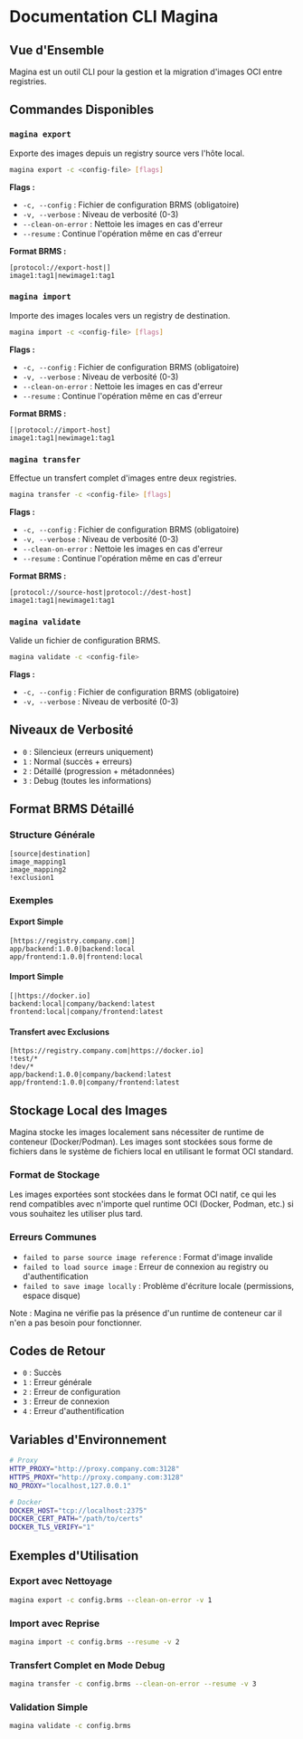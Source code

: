 # Documentation CLI Magina

## Vue d'Ensemble

Magina est un outil CLI pour la gestion et la migration d'images OCI entre registries.

## Commandes Disponibles

### `magina export`

Exporte des images depuis un registry source vers l'hôte local.

```bash
magina export -c <config-file> [flags]
```

**Flags :**
- `-c, --config` : Fichier de configuration BRMS (obligatoire)
- `-v, --verbose` : Niveau de verbosité (0-3)
- `--clean-on-error` : Nettoie les images en cas d'erreur
- `--resume` : Continue l'opération même en cas d'erreur

**Format BRMS :**
```brms
[protocol://export-host|]
image1:tag1|newimage1:tag1
```

### `magina import`

Importe des images locales vers un registry de destination.

```bash
magina import -c <config-file> [flags]
```

**Flags :**
- `-c, --config` : Fichier de configuration BRMS (obligatoire)
- `-v, --verbose` : Niveau de verbosité (0-3)
- `--clean-on-error` : Nettoie les images en cas d'erreur
- `--resume` : Continue l'opération même en cas d'erreur

**Format BRMS :**
```brms
[|protocol://import-host]
image1:tag1|newimage1:tag1
```

### `magina transfer`

Effectue un transfert complet d'images entre deux registries.

```bash
magina transfer -c <config-file> [flags]
```

**Flags :**
- `-c, --config` : Fichier de configuration BRMS (obligatoire)
- `-v, --verbose` : Niveau de verbosité (0-3)
- `--clean-on-error` : Nettoie les images en cas d'erreur
- `--resume` : Continue l'opération même en cas d'erreur

**Format BRMS :**
```brms
[protocol://source-host|protocol://dest-host]
image1:tag1|newimage1:tag1
```

### `magina validate`

Valide un fichier de configuration BRMS.

```bash
magina validate -c <config-file>
```

**Flags :**
- `-c, --config` : Fichier de configuration BRMS (obligatoire)
- `-v, --verbose` : Niveau de verbosité (0-3)

## Niveaux de Verbosité

- `0` : Silencieux (erreurs uniquement)
- `1` : Normal (succès + erreurs)
- `2` : Détaillé (progression + métadonnées)
- `3` : Debug (toutes les informations)

## Format BRMS Détaillé

### Structure Générale
```brms
[source|destination]
image_mapping1
image_mapping2
!exclusion1
```

### Exemples

#### Export Simple
```brms
[https://registry.company.com|]
app/backend:1.0.0|backend:local
app/frontend:1.0.0|frontend:local
```

#### Import Simple
```brms
[|https://docker.io]
backend:local|company/backend:latest
frontend:local|company/frontend:latest
```

#### Transfert avec Exclusions
```brms
[https://registry.company.com|https://docker.io]
!test/*
!dev/*
app/backend:1.0.0|company/backend:latest
app/frontend:1.0.0|company/frontend:latest
```

## Stockage Local des Images

Magina stocke les images localement sans nécessiter de runtime de conteneur (Docker/Podman). Les images sont stockées sous forme de fichiers dans le système de fichiers local en utilisant le format OCI standard.

### Format de Stockage
Les images exportées sont stockées dans le format OCI natif, ce qui les rend compatibles avec n'importe quel runtime OCI (Docker, Podman, etc.) si vous souhaitez les utiliser plus tard.

### Erreurs Communes
- `failed to parse source image reference` : Format d'image invalide
- `failed to load source image` : Erreur de connexion au registry ou d'authentification
- `failed to save image locally` : Problème d'écriture locale (permissions, espace disque)

Note : Magina ne vérifie pas la présence d'un runtime de conteneur car il n'en a pas besoin pour fonctionner.

## Codes de Retour

- `0` : Succès
- `1` : Erreur générale
- `2` : Erreur de configuration
- `3` : Erreur de connexion
- `4` : Erreur d'authentification

## Variables d'Environnement

```bash
# Proxy
HTTP_PROXY="http://proxy.company.com:3128"
HTTPS_PROXY="http://proxy.company.com:3128"
NO_PROXY="localhost,127.0.0.1"

# Docker
DOCKER_HOST="tcp://localhost:2375"
DOCKER_CERT_PATH="/path/to/certs"
DOCKER_TLS_VERIFY="1"
```

## Exemples d'Utilisation

### Export avec Nettoyage
```bash
magina export -c config.brms --clean-on-error -v 1
```

### Import avec Reprise
```bash
magina import -c config.brms --resume -v 2
```

### Transfert Complet en Mode Debug
```bash
magina transfer -c config.brms --clean-on-error --resume -v 3
```

### Validation Simple
```bash
magina validate -c config.brms
```
